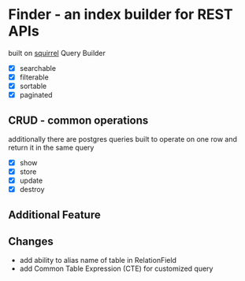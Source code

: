 # Finder - an index builder for REST APIs

built on [squirrel](https://github.com/Masterminds/squirrel) Query Builder

- [x] searchable
- [x] filterable
- [x] sortable
- [x] paginated

## CRUD - common operations

additionally there are postgres queries built to operate on one row and return
it in the same query

- [x] show
- [x] store
- [x] update
- [x] destroy

## Additional Feature

## Changes 

- add ability to alias name of table in RelationField
- add Common Table Expression (CTE) for customized query 
